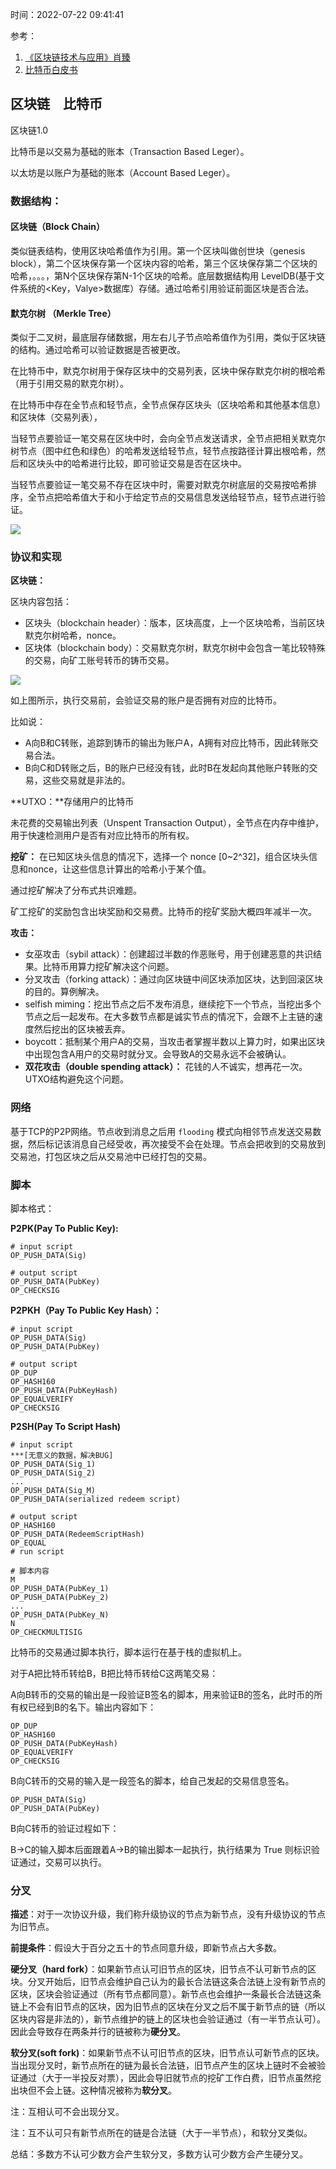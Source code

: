 时间：2022-07-22 09:41:41

参考：

1. [《区块链技术与应用》肖臻](https://www.bilibili.com/video/BV1Vt411X7JF)
2. [比特币白皮书](https://bitcoin.org/files/bitcoin-paper/bitcoin_zh_cn.pdf)

## 区块链　比特币

区块链1.0

比特币是以交易为基础的账本（Transaction Based Leger）。

以太坊是以账户为基础的账本（Account Based Leger）。

### 数据结构：

#### 区块链（Block Chain）

类似链表结构，使用区块哈希值作为引用。第一个区块叫做创世块（genesis block），第二个区块保存第一个区块内容的哈希，第三个区块保存第二个区块的哈希，。。。，第N个区块保存第N-1个区块的哈希。底层数据结构用 LevelDB(基于文件系统的<Key，Valye>数据库）存储。通过哈希引用验证前面区块是否合法。

#### 默克尔树 （Merkle Tree）

类似于二叉树，最底层存储数据，用左右儿子节点哈希值作为引用，类似于区块链的结构。通过哈希可以验证数据是否被更改。

在比特币中，默克尔树用于保存区块中的交易列表，区块中保存默克尔树的根哈希（用于引用交易的默克尔树）。

在比特币中存在全节点和轻节点，全节点保存区块头（区块哈希和其他基本信息）和区块体（交易列表），

当轻节点要验证一笔交易在区块中时，会向全节点发送请求，全节点把相关默克尔树节点（图中红色和绿色）的哈希发送给轻节点，轻节点按路径计算出根哈希，然后和区块头中的哈希进行比较，即可验证交易是否在区块中。

当轻节点要验证一笔交易不存在区块中时，需要对默克尔树底层的交易按哈希排序，全节点把哈希值大于和小于给定节点的交易信息发送给轻节点，轻节点进行验证。

![](../../img/blockchain/merkletree.png)

### 协议和实现

**区块链：**

区块内容包括：

* 区块头（blockchain header）：版本，区块高度，上一个区块哈希，当前区块默克尔树哈希，nonce。
* 区块体（blockchain body）：交易默克尔树，默克尔树中会包含一笔比较特殊的交易，向矿工账号转币的铸币交易。

![](../../img/blockchain/blockchain.png)

如上图所示，执行交易前，会验证交易的账户是否拥有对应的比特币。

比如说：

* A向B和C转账，追踪到铸币的输出为账户A，A拥有对应比特币，因此转账交易合法。
* B向C和D转账之后，B的账户已经没有钱，此时B在发起向其他账户转账的交易，这些交易就是非法的。

**UTXO：**存储用户的比特币

未花费的交易输出列表（Unspent Transaction Output），全节点在内存中维护，用于快速检测用户是否有对应比特币的所有权。

**挖矿：** 在已知区块头信息的情况下，选择一个 nonce [0~2^32]，组合区块头信息和nonce，让这些信息计算出的哈希小于某个值。

通过挖矿解决了分布式共识难题。

矿工挖矿的奖励包含出块奖励和交易费。比特币的挖矿奖励大概四年减半一次。

**攻击：**

* 女巫攻击（sybil attack）：创建超过半数的作恶账号，用于创建恶意的共识结果。比特币用算力挖矿解决这个问题。
* 分叉攻击（forking attack）：通过向区块链中间区块添加区块，达到回滚区块的目的。算例解决。
* selfish miming：挖出节点之后不发布消息，继续挖下一个节点，当挖出多个节点之后一起发布。在大多数节点都是诚实节点的情况下，会跟不上主链的速度然后挖出的区块被丢弃。
* boycott：抵制某个用户A的交易，当攻击者掌握半数以上算力时，如果出区块中出现包含A用户的交易时就分叉。会导致A的交易永远不会被确认。
* **双花攻击（double spending attack）：** 花钱的人不诚实，想再花一次。UTXO结构避免这个问题。

### 网络

基于TCP的P2P网络。节点收到消息之后用 `flooding` 模式向相邻节点发送交易数据，然后标记该消息自己经受收，再次接受不会在处理。节点会把收到的交易放到交易池，打包区块之后从交易池中已经打包的交易。

### 脚本

脚本格式：

**P2PK(Pay To Public Key):**

```shell
# input script
OP_PUSH_DATA(Sig)

# output script
OP_PUSH_DATA(PubKey)
OP_CHECKSIG
```

**P2PKH（Pay To Public Key Hash）：**

```shell
# input script
OP_PUSH_DATA(Sig)
OP_PUSH_DATA(PubKey)

# output script
OP_DUP
OP_HASH160
OP_PUSH_DATA(PubKeyHash)
OP_EQUALVERIFY
OP_CHECKSIG
```

**P2SH(Pay To Script Hash)**

```shell
# input script
***[无意义的数据，解决BUG]
OP_PUSH_DATA(Sig_1)
OP_PUSH_DATA(Sig_2)
...
OP_PUSH_DATA(Sig_M)
OP_PUSH_DATA(serialized redeem script)

# output script
OP_HASH160
OP_PUSH_DATA(RedeemScriptHash)
OP_EQUAL
# run script

# 脚本内容
M
OP_PUSH_DATA(PubKey_1)
OP_PUSH_DATA(PubKey_2)
...
OP_PUSH_DATA(PubKey_N)
N
OP_CHECKMULTISIG
```

比特币的交易通过脚本执行，脚本运行在基于栈的虚拟机上。

对于A把比特币转给B，B把比特币转给C这两笔交易：

A向B转币的交易的输出是一段验证B签名的脚本，用来验证B的签名，此时币的所有权已经到B的名下。输出内容如下：

```shell
OP_DUP
OP_HASH160
OP_PUSH_DATA(PubKeyHash)
OP_EQUALVERIFY
OP_CHECKSIG
```

B向C转币的交易的输入是一段签名的脚本，给自己发起的交易信息签名。

```shell
OP_PUSH_DATA(Sig)
OP_PUSH_DATA(PubKey)
```

B向C转币的验证过程如下：

B->C的输入脚本后面跟着A->B的输出脚本一起执行，执行结果为 True 则标识验证通过，交易可以执行。

### 分叉

**描述**：对于一次协议升级，我们称升级协议的节点为新节点，没有升级协议的节点为旧节点。

**前提条件**：假设大于百分之五十的节点同意升级，即新节点占大多数。

**硬分叉（hard fork）**：如果新节点认可旧节点的区块，旧节点不认可新节点的区块。分叉开始后，旧节点会维护自己认为的最长合法链这条合法链上没有新节点的区块，区块会验证通过（所有节点都同意）。新节点也会维护一条最长合法链这条链上不会有旧节点的区块，因为旧节点的区块在分叉之后不属于新节点的链（所以区块内容是非法的），新节点维护的链上的区块也会验证通过（有一半节点认可）。因此会导致存在两条并行的链被称为**硬分叉**。

**软分叉(soft fork)**：如果新节点不认可旧节点的区块，旧节点认可新节点的区块。当出现分叉时，新节点所在的链为最长合法链，旧节点产生的区块上链时不会被验证通过（大于一半投反对票），因此会导旧就节点的挖矿工作白费，旧节点虽然挖出块但不会上链。这种情况被称为**软分叉**。

注：互相认可不会出现分叉。

注：互不认可只有新节点所在的链是合法链（大于一半节点），和软分叉类似。

总结：多数方不认可少数方会产生软分叉，多数方认可少数方会产生硬分叉。









